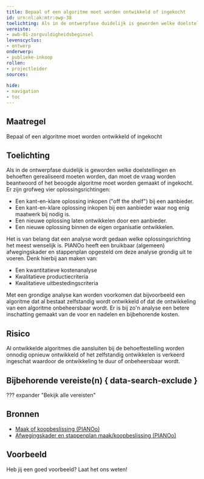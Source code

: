 ```yaml
---
title: Bepaal of een algoritme moet worden ontwikkeld of ingekocht
id: urn:nl:ak:mtr:owp-38
toelichting: Als in de ontwerpfase duidelijk is geworden welke doelstellingen en behoeften gerealiseerd moeten worden, dan moet de vraag worden beantwoord of het beoogde algoritme moet worden gemaakt of ingekocht.
vereiste:
- awb-01-zorgvuldigheidsbeginsel
levenscyclus:
- ontwerp
onderwerp:
- publieke-inkoop
rollen:
- projectleider
sources:
  
hide:
- navigation
- toc
---
```


<!-- tags -->

## Maatregel
Bepaal of een algoritme moet worden ontwikkeld of ingekocht

## Toelichting
Als in de ontwerpfase duidelijk is geworden welke doelstellingen en behoeften gerealiseerd moeten worden, dan moet de vraag worden beantwoord of het beoogde algoritme moet worden gemaakt of ingekocht.
Er zijn grofweg vier oplossingsrichtingen:

- Een kant-en-klare oplossing inkopen ("off the shelf") bij een aanbieder.
- Een kant-en-klare oplossing inkopen bij een aanbieder waar nog enig maatwerk bij nodig is.
- Een nieuwe oplossing laten ontwikkelen door een aanbieder.
- Een nieuwe oplossing binnen de eigen organisatie ontwikkelen.

Het is van belang dat een analyse wordt gedaan welke oplossingsrichting het meest wenselijk is. PIANOo heeft een bruikbaar (algemeen) afwegingskader en stappenplan opgesteld om deze analyse grondig uit te voeren. Denk hierbij aan maken van:

- Een kwantitatieve kostenanalyse
- Kwalitatieve productiecriteria
- Kwalitatieve uitbestedingscriteria

Met een grondige analyse kan worden voorkomen dat bijvoorbeeld een algoritme dat al bestaat zelfstandig wordt ontwikkeld of dat de ontwikkeling van een algoritme onbeheersbaar wordt. Er is bij zo'n analyse een betere inschatting gemaakt van de voor en nadelen en bijbehorende kosten.

## Risico
Al ontwikkelde algoritmes die aansluiten bij de behoeftestelling worden onnodig opnieuw ontwikkeld of het zelfstandig ontwikkelen is verkeerd ingeschat waardoor de ontwikkeling te duur of onbeheersbaar wordt.
 
## Bijbehorende vereiste(n) { data-search-exclude }
??? expander "Bekijk alle vereisten"
    <!-- list_vereisten_on_maatregelen_page -->

## Bronnen

- [Maak of koopbeslissing (PIANOo)](https://www.pianoo.nl/nl/inkoopproces/fase-1-voorbereiden-inkoopopdracht/aanbestedingsplicht/maak-of-koopbeslissing)
- [Afwegingskader en stappenplan maak/koopbeslissing (PIANOo)](https://www.pianoo.nl/nl/inkoopproces/economische-afwegingen-bij-aanbesteding/maak-of-koopbeslissing/afwegingskader-stappenplan-maakkoopbeslissing)

## Voorbeeld

Heb jij een goed voorbeeld? Laat het ons weten!
